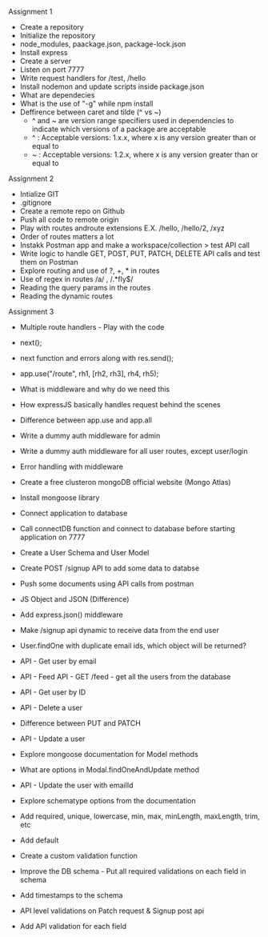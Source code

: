 Assignment 1
- Create a repository
- Initialize the repository
- node_modules, paackage.json, package-lock.json
- Install express
- Create a server
- Listen on port 7777
- Write request handlers for /test, /hello
- Install nodemon and update scripts inside package.json
- What are dependecies
- What is the use of "-g" while npm install
- Deffirence between caret and tilde (^ vs ~)
    - ^ and ~ are version range specifiers used in dependencies to indicate which versions of a package are acceptable
    - ^ : Acceptable versions: 1.x.x, where x is any version greater than or equal to
    - ~ : Acceptable versions: 1.2.x, where x is any version greater than or equal to 


Assignment 2
- Intialize GIT
- .gitignore
- Create a remote repo on Github
- Push all code to remote origin
- Play with routes androute extensions E.X. /hello, /hello/2, /xyz
-  Order of routes matters a lot
- Instakk Postman app and make a workspace/collection > test API call
- Write logic to handle GET, POST, PUT, PATCH, DELETE API calls and test them on Postman
- Explore routing and use of ?, +, * in routes
- Use of regex in routes /a/ , /.*fly$/
- Reading the query params in the routes
- Reading the dynamic routes


Assignment 3
- Multiple route handlers - Play with the code
- next();
- next function and errors along with res.send();
- app.use("/route", rh1, [rh2, rh3], rh4, rh5);
- What is middleware and why do we need this
- How expressJS basically handles request behind the scenes
- Difference between app.use and app.all
- Write a dummy auth middleware for admin
- Write a dummy auth middleware for all user routes, except user/login
- Error handling with middleware



- Create a free clusteron mongoDB official website (Mongo Atlas)
- Install mongoose library
- Connect application to database
- Call connectDB function and connect to database before starting application on 7777
- Create a User Schema and User Model
- Create POST /signup  API to add some data to databse
- Push some documents using API calls from postman


- JS Object and JSON (Difference)
- Add express.json() middleware
- Make /signup api dynamic to receive data from the end user
- User.findOne with duplicate email ids, which object will be returned?
- API - Get user by email
- API - Feed API - GET /feed - get all the users from the database
- API - Get user by ID
- API - Delete a user
- Difference between PUT and PATCH
- API - Update a user
- Explore mongoose documentation for Model methods
- What are options in Modal.findOneAndUpdate method
- API - Update the user with emailId  


- Explore schematype options from the documentation
- Add required, unique, lowercase, min, max, minLength, maxLength, trim, etc
- Add default
- Create a custom validation function
- Improve the DB schema - Put all required validations on each field in schema
- Add timestamps to the schema


- API level validations on Patch request & Signup post api
- Add API validation for each field 
